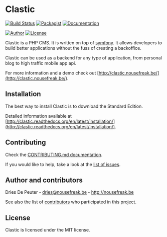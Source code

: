 Clastic
=======

 [![Build Status](https://img.shields.io/travis/Clastic/Clastic/master.svg?style=flat-square)](https://travis-ci.org/Clastic/Clastic)
 [![Packagist](https://img.shields.io/packagist/v/clastic/core-bundle.svg?style=flat-square)](https://packagist.org/packages/clastic/)
 [![Documentation](https://readthedocs.org/projects/clastic/badge/?version=latest&style=flat-square)](https://clastic.readthedocs.org/en/latest/)

 [![Author](https://img.shields.io/badge/author-@NoUseFreak-blue.svg?style=flat-square)](http://nousefreak.be)
 [![License](https://img.shields.io/badge/license-MIT-blue.svg?style=flat-square)](LICENSE)

Clastic is a PHP CMS. It is written on top of [symfony](http://symfony.com).
It allows developers to build better applications without the fuss of creating a backoffice.

Clastic can be used as a backend for any type of application, from personal blog to high traffic mobile app api.

For more information and a demo check out [http://clastic.nousefreak.be/](http://clastic.nousefreak.be/).

Installation
------------

The best way to install Clastic is to download the Standard Edition.

Detailed information available at [http://clastic.readthedocs.org/en/latest/installation/](http://clastic.readthedocs.org/en/latest/installation/).

Contributing
------------

Check the [CONTRIBUTING.md documentation](CONTRIBUTING.md).

If you would like to help, take a look at the [list of issues](http://github.com/Clastic/Clastic/issues).

Author and contributors
-----------------------

Dries De Peuter - <dries@nousefreak.be> - <http://nousefreak.be>

See also the list of [contributors](https://github.com/Clastic/Clastic/contributors) who participated in this project.

License
-------

Clastic is licensed under the MIT license.
